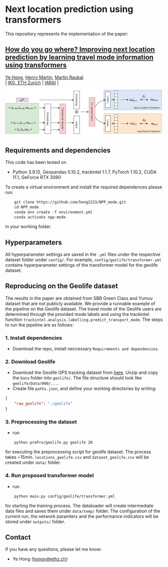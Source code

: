 # Next location prediction using transformers

This repository represents the implementation of the paper:

## [How do you go where? Improving next location prediction by learning travel mode information using transformers]()
[Ye Hong](https://scholar.google.com/citations?user=dnaRSnwAAAAJ&hl=en), [Henry Martin](https://n.ethz.ch/~martinhe/), [Martin Raubal](https://raubal.ethz.ch/)\
| [IKG, ETH Zurich](https://gis.ethz.ch/en/) | [IARAI](https://www.iarai.ac.at/) |

![flowchart](fig/main_flowchart.png?raw=True)

## Requirements and dependencies

This code has been tested on

- Python 3.9.12, Geopandas 0.10.2, trackintel 1.1.7, PyTorch 1.10.2, CUDA 11.1, GeForce RTX 3090

To create a virtual environment and install the required dependences please run:
```shell
    git clone https://github.com/hong2223/NPP_mode.git
    cd NPP_mode
    conda env create -f environment.yml
    conda activate npp-mode
```
in your working folder.


## Hyperparameters
All hyperparameter settings are saved in the `.yml` files under the respective dataset folder under `config/`. For example, `config/geolife/transformer.yml` contains hyperparameter settings of the transformer model for the geolife dataset. 


## Reproducing on the Geolife dataset

The results in the paper are obtained from SBB Green Class and Yumuv dataset that are not publicly available. We provide a runnable example of the pipeline on the Geolife dataset. The travel mode of the Geolife users are determined through the provided mode labels and using the trackintel function `trackintel.analysis.labelling.predict_transport_mode`. The steps to run the pipeline are as follows:

### 1. Install dependencies 
- Download the repo, install neccessary `Requirements and dependencies`.

### 2. Download Geolife 
- Download the Geolife GPS tracking dataset from [here](https://www.microsoft.com/en-us/download/details.aspx?id=52367). Unzip and copy the `Data` folder into `geolife/`. The file structure should look like `geolife/Data/000/...`.
- Create file `paths.json`, and define your working directories by writing:

```json
{
    "raw_geolife": "./geolife"
}
```

### 3. Preprocessing the dataset
- run 
```shell
    python prePro/geolife.py geolife 20
```
for executing the preprocessing script for geolife dataset. The process takes ~15min. `locations_geolife.csv` and `dataset_geolife.csv` will be created under `data/` folder.

### 4. Run proposed transformer model
- run 
```shell
    python main.py config/geolife/transformer.yml
```
for starting the training process. The dataloader will create intermediate data files and saves them under `data/temp/` folder. The configuration of the current run, the network paramters and the performance indicators will be stored under `outputs/` folder.



## Contact
If you have any questions, please let me know: 
- Ye Hong {hongy@ethz.ch}
